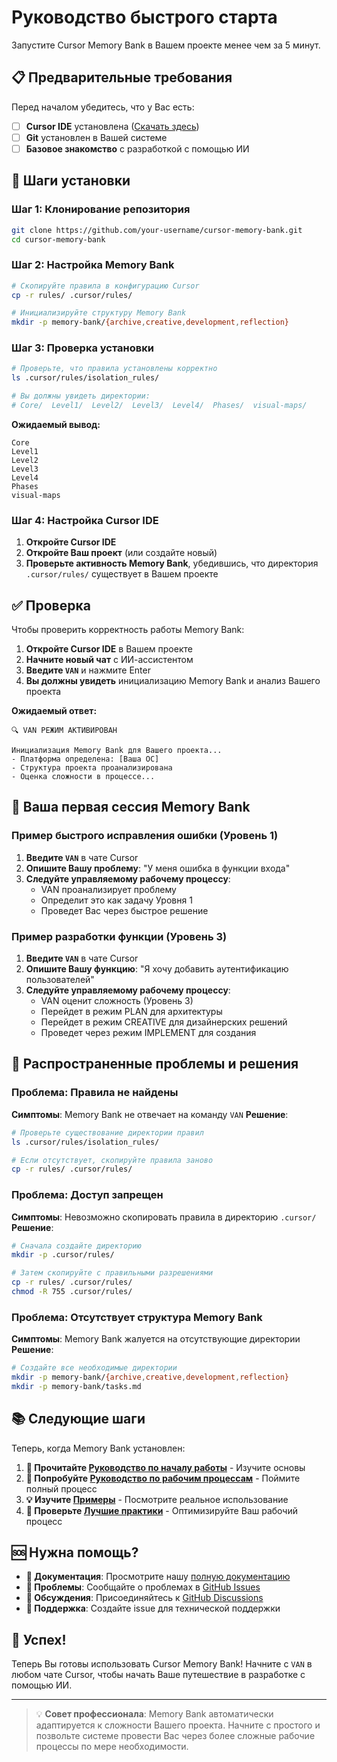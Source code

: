 # Руководство быстрого старта

Запустите Cursor Memory Bank в Вашем проекте менее чем за 5 минут.

## 📋 Предварительные требования

Перед началом убедитесь, что у Вас есть:

- [ ] **Cursor IDE** установлена ([Скачать здесь](https://cursor.sh/))
- [ ] **Git** установлен в Вашей системе
- [ ] **Базовое знакомство** с разработкой с помощью ИИ

## 🚀 Шаги установки

### Шаг 1: Клонирование репозитория

```bash
git clone https://github.com/your-username/cursor-memory-bank.git
cd cursor-memory-bank
```

### Шаг 2: Настройка Memory Bank

```bash
# Скопируйте правила в конфигурацию Cursor
cp -r rules/ .cursor/rules/

# Инициализируйте структуру Memory Bank
mkdir -p memory-bank/{archive,creative,development,reflection}
```

### Шаг 3: Проверка установки

```bash
# Проверьте, что правила установлены корректно
ls .cursor/rules/isolation_rules/

# Вы должны увидеть директории:
# Core/  Level1/  Level2/  Level3/  Level4/  Phases/  visual-maps/
```

**Ожидаемый вывод:**
```
Core
Level1
Level2
Level3
Level4
Phases
visual-maps
```

### Шаг 4: Настройка Cursor IDE

1. **Откройте Cursor IDE**
2. **Откройте Ваш проект** (или создайте новый)
3. **Проверьте активность Memory Bank**, убедившись, что директория `.cursor/rules/` существует в Вашем проекте

## ✅ Проверка

Чтобы проверить корректность работы Memory Bank:

1. **Откройте Cursor IDE** в Вашем проекте
2. **Начните новый чат** с ИИ-ассистентом
3. **Введите `VAN`** и нажмите Enter
4. **Вы должны увидеть** инициализацию Memory Bank и анализ Вашего проекта

**Ожидаемый ответ:**
```
🔍 VAN РЕЖИМ АКТИВИРОВАН

Инициализация Memory Bank для Вашего проекта...
- Платформа определена: [Ваша ОС]
- Структура проекта проанализирована
- Оценка сложности в процессе...
```

## 🎯 Ваша первая сессия Memory Bank

### Пример быстрого исправления ошибки (Уровень 1)

1. **Введите `VAN`** в чате Cursor
2. **Опишите Вашу проблему**: "У меня ошибка в функции входа"
3. **Следуйте управляемому рабочему процессу**:
   - VAN проанализирует проблему
   - Определит это как задачу Уровня 1
   - Проведет Вас через быстрое решение

### Пример разработки функции (Уровень 3)

1. **Введите `VAN`** в чате Cursor
2. **Опишите Вашу функцию**: "Я хочу добавить аутентификацию пользователей"
3. **Следуйте управляемому рабочему процессу**:
   - VAN оценит сложность (Уровень 3)
   - Перейдет в режим PLAN для архитектуры
   - Перейдет в режим CREATIVE для дизайнерских решений
   - Проведет через режим IMPLEMENT для создания

## 🔧 Распространенные проблемы и решения

### Проблема: Правила не найдены
**Симптомы**: Memory Bank не отвечает на команду `VAN`
**Решение**:
```bash
# Проверьте существование директории правил
ls .cursor/rules/isolation_rules/

# Если отсутствует, скопируйте правила заново
cp -r rules/ .cursor/rules/
```

### Проблема: Доступ запрещен
**Симптомы**: Невозможно скопировать правила в директорию `.cursor/`
**Решение**:
```bash
# Сначала создайте директорию
mkdir -p .cursor/rules/

# Затем скопируйте с правильными разрешениями
cp -r rules/ .cursor/rules/
chmod -R 755 .cursor/rules/
```

### Проблема: Отсутствует структура Memory Bank
**Симптомы**: Memory Bank жалуется на отсутствующие директории
**Решение**:
```bash
# Создайте все необходимые директории
mkdir -p memory-bank/{archive,creative,development,reflection}
mkdir -p memory-bank/tasks.md
```

## 📚 Следующие шаги

Теперь, когда Memory Bank установлен:

1. **📖 Прочитайте [Руководство по началу работы](../user-guide/getting-started_ru.md)** - Изучите основы
2. **🔄 Попробуйте [Руководство по рабочим процессам](../user-guide/workflow-guide_ru.md)** - Поймите полный процесс
3. **💡 Изучите [Примеры](../examples/)** - Посмотрите реальное использование
4. **🎯 Проверьте [Лучшие практики](../user-guide/best-practices_ru.md)** - Оптимизируйте Ваш рабочий процесс

## 🆘 Нужна помощь?

- **📖 Документация**: Просмотрите нашу [полную документацию](../)
- **🐛 Проблемы**: Сообщайте о проблемах в [GitHub Issues](https://github.com/your-username/cursor-memory-bank/issues)
- **💬 Обсуждения**: Присоединяйтесь к [GitHub Discussions](https://github.com/your-username/cursor-memory-bank/discussions)
- **📧 Поддержка**: Создайте issue для технической поддержки

## 🎉 Успех!

Теперь Вы готовы использовать Cursor Memory Bank! Начните с `VAN` в любом чате Cursor, чтобы начать Ваше путешествие в разработке с помощью ИИ.

---

> 💡 **Совет профессионала**: Memory Bank автоматически адаптируется к сложности Вашего проекта. Начните с простого и позвольте системе провести Вас через более сложные рабочие процессы по мере необходимости.